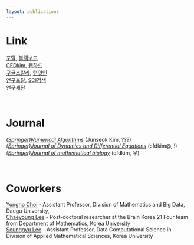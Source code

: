 ```yaml
---
layout: publications
---
```


# Link
[포탈](https://portal.korea.ac.kr/front/Intro.kpd), [블랙보드](https://kulms.korea.ac.kr/) <br>
[CFDkim](https://mathematicians.korea.ac.kr/cfdkim/), [웹하드](http://cfdkimkorea.webhard.co.kr/) <br>
[구글스칼라](https://scholar.google.co.kr/), [턴잇인](https://www.turnitin.com/ko) <br>
[연구포탈](https://rms.korea.ac.kr), [SCI검색](https://mjl.clarivate.com/home) <br>
[연구재단](https://www.nrf.re.kr/biz/notice/list?menu_no=364&biz_not_gubn=notice) <br>

<br/>

# Journal
[*(Springer)Numerical Algorithms*](https://www.editorialmanager.com/numa/default.aspx) (Junseok Kim, ???) <br>
[*(Springer)Journal of Dynamics and Differential Equations*](https://www.editorialmanager.com/jdde/default.aspx) (cfdkim@, !) <br>
[*(Springer)Journal of mathematical biology*](https://www.editorialmanager.com/jomb/default.aspx) (cfdkim, 무) <br>




<br/>

# Coworkers
[Yongho Choi](https://sites.google.com/view/yh-choi/) - Assistant Professor, Division of Mathematics and Big Data, Daegu University, <br/>
[Chaeyoung Lee](https://sites.google.com/view/chaeyounglee) - Post-doctoral researcher at the Brain Korea 21 Four team from  Department of Mathematics, Korea University <br/>
[Seunggyu Lee](https://sites.google.com/view/sglee/home?authuser=0) - Assistant Professor, Data Computational Science in Division of Applied Mathematical Sciences, Korea University  <br/>

